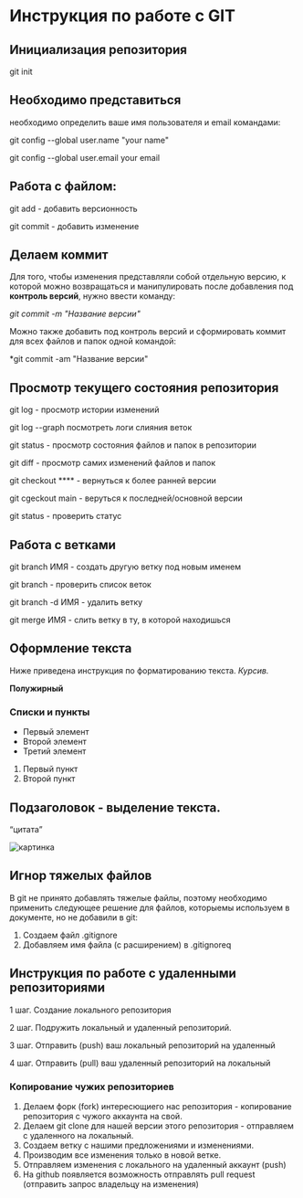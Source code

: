 # Инструкция по работе с GIT 

## Инициализация репозитория

git init 

## Необходимо представиться 
необходимо определить ваше имя пользователя и email командами:

git config --global user.name "your name"

git config --global user.email your email 


## Работа с файлом:

git add - добавить версионность

git commit - добавить изменение


## Делаем коммит

Для того, чтобы изменения представляли собой отдельную версию, к которой можно возвращаться и манипулировать после добавления под **контроль версий**, нужно ввести команду:

*git commit -m "Название версии"*

Можно также добавить под контроль версий и сформировать коммит для всех  файлов и папок одной командой:

*git commit -am "Название версии"


## Просмотр текущего состояния репозитория

git log - просмотр истории изменений

git log --graph посмотреть логи слияния веток

git status - просмотр состояния файлов и папок в репозитории

git diff - просмотр самих изменений файлов и папок

git checkout **** - вернуться к более ранней версии

git cgeckout main - веруться к последней/основной версии

git status - проверить статус

## Работа с ветками

git branch ИМЯ - создать другую ветку под новым именем

git branch - проверить список веток

git branch -d ИМЯ - удалить ветку

git merge ИМЯ - слить ветку в ту, в которой находишься


## Оформление текста
Ниже приведена инструкция по форматированию текста.
*Курсив.*

**Полужирный**

### Списки и пункты
* Первый элемент
* Второй элемент
* Третий элемент

1. Первый пункт
2. Второй пункт 

## Подзаголовок - выделение текста.

<q>цитата


![картинка](1.jpg)

## Игнор тяжелых файлов
В git не принято добавлять тяжелые файлы, поэтому необходимо применить следующее решение для файлов, которыемы используем в документе, но не добавили в git:

1. Создаем файл .gitignore
2. Добавляем имя файла (с расширением) в .gitignoreq


## Инструкция по работе с удаленными репозиториями

1 шаг. Создание локального репозитория

2 шаг. Подружить локальный и удаленный репозиторий. 

3 шаг. Отправить (push) ваш локальный репозиторий на удаленный

4 шаг. Отправить (pull) ваш удаленный репозиторий на локальный


### Копирование чужих репозиториев

1. Делаем форк (fork) интересющиего нас репозитория - копирование репозитория с чужого аккаунта на свой.
2. Делаем git clone для нашей версии этого репозитория - отправляем с удаленного на локальный. 
3. Создаем ветку с нашими предложениями и изменениями.
4. Производим все изменения только в новой ветке. 
5. Отправляем изменения с локального на удаленный аккаунт (push)
6. На github появляется возможность отправлять pull request (отправить запрос владельцу на изменения)
